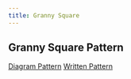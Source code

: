 ```yaml
---
title: Granny Square
---
```


## Granny Square Pattern



[Diagram Pattern](#granny-square-pattern)
[Written Pattern](../written-granny-square/index.html)






<div>
    <object id="GSobject" data="../../imgs/Granny-squareSVG-wClasses.svg" type="image/svg+xml"></object>
</div>



[//]: # (<div id="info" class="info">WEEEEEEEEEEEEEEEEE</div>)

